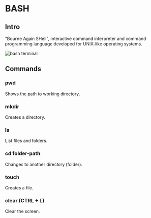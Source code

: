 # BASH

## Intro

"Bourne Again SHell", interactive command interpreter and command programming language developed for UNIX-like operating systems.

![bash terminal](https://sisawu.org/images/imagenes/geosagrada/cubo_de_metatron.jpg)

## Commands

### pwd

Shows the path to working directory.

### mkdir

Creates a directory.

### ls

List files and folders.

### cd folder-path

Changes to another directory (folder).

### touch

Creates a file.

### clear (CTRL + L)

Clear the screen.